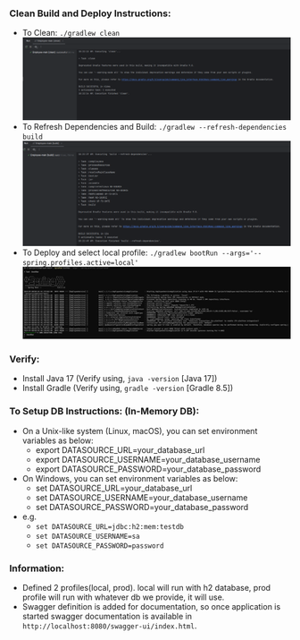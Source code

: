### Clean Build and Deploy Instructions:
- To Clean: `./gradlew clean` ![img.png](img.png)
- To Refresh Dependencies and Build: `./gradlew --refresh-dependencies build` ![img_1.png](img_1.png) 
- To Deploy and select local profile: `./gradlew bootRun --args='--spring.profiles.active=local'` ![img_2.png](img_2.png)

### Verify:
- Install Java 17 (Verify using, `java -version` [Java 17])
- Install Gradle (Verify using, `gradle -version` [Gradle 8.5])

### To Setup DB Instructions: (In-Memory DB):
- On a Unix-like system (Linux, macOS), you can set environment variables as below:
  - export DATASOURCE_URL=your_database_url
  - export DATASOURCE_USERNAME=your_database_username
  - export DATASOURCE_PASSWORD=your_database_password
- On Windows, you can set environment variables as below:
  - set DATASOURCE_URL=your_database_url
  - set DATASOURCE_USERNAME=your_database_username
  - set DATASOURCE_PASSWORD=your_database_password
- e.g.
  - `set DATASOURCE_URL=jdbc:h2:mem:testdb`
  - `set DATASOURCE_USERNAME=sa`
  - `set DATASOURCE_PASSWORD=password`

### Information:
- Defined 2 profiles(local, prod). local will run with h2 database, prod profile will run with whatever db we provide, it will use.
- Swagger definition is added for documentation, so once application is started swagger documentation is available in `http://localhost:8080/swagger-ui/index.html`.


